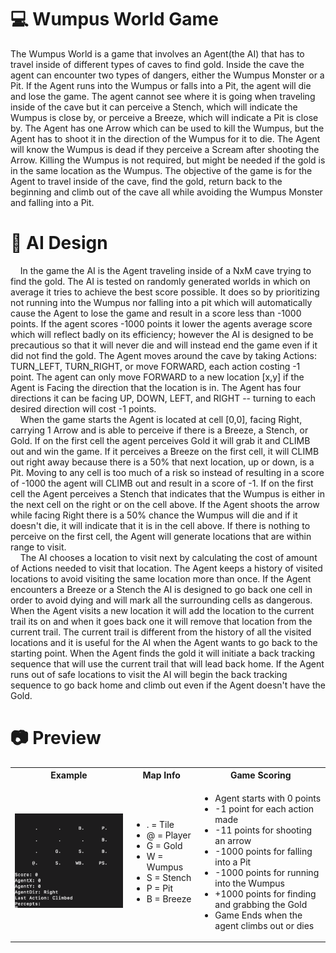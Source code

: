 # :computer: Wumpus World Game
The Wumpus World is a game that involves an Agent(the AI) that has to travel inside of different types of caves to find gold. Inside the cave the agent can encounter two types of
dangers, either the Wumpus Monster or a Pit. If the Agent runs into the Wumpus or falls into a Pit, the agent will die and lose the game. The agent cannot see 
where it is going when traveling inside of the cave but it can perceive a Stench, which will indicate the Wumpus is close by, or perceive a Breeze, which will indicate
a Pit is close by. The Agent has one Arrow which can be used to kill the Wumpus, but the Agent has to shoot it in the direction of the Wumpus for it to die.
The Agent will know the Wumpus is dead if they perceive a Scream after shooting the Arrow. Killing the Wumpus is not required, but might be needed if the gold is
in the same location as the Wumpus. The objective of the game is for the Agent to travel inside of the cave, find the gold, return back to the beginning and climb
out of the cave all while avoiding the Wumpus Monster and falling into a Pit.

# :pencil: AI Design
&nbsp;&nbsp;&nbsp;&nbsp;In the game the AI is the Agent traveling inside of a NxM cave trying to find the gold. The AI is tested on randomly generated worlds in which on average it 
tries to achieve the best score possible. It does so by prioritizing not running into the Wumpus nor falling into a pit which will automatically cause
the Agent to lose the game and result in a score less than -1000 points. If the agent scores -1000 points it lower the agents average score which will reflect
badly on its efficiency; however the AI is designed to be precautious so that it will never die and will instead end the game even if it did not find the gold. 
The Agent moves around the cave by taking Actions: TURN_LEFT, TURN_RIGHT, or move FORWARD, each action costing -1 point. The agent can only move FORWARD to a 
new location [x,y] if the Agent is Facing the direction that the location is in. The Agent has four directions it can be facing UP, DOWN, LEFT, and RIGHT -- 
turning to each desired direction will cost -1 points. <br>
&nbsp;&nbsp;&nbsp;&nbsp;When the game starts the Agent is located at cell [0,0], facing Right, carrying 1 Arrow and is able to perceive
if there is a Breeze, a Stench, or Gold. If on the first cell the agent perceives Gold it will grab it and CLIMB out and win the game. If it perceives a Breeze on 
the first cell, it will CLIMB out right away because there is a 50% that next location, up or down, is a Pit. Moving to any cell is too much of a risk so instead 
of resulting in a score of -1000 the agent will CLIMB out and result in a score of -1. If on the first cell the Agent perceives a Stench that indicates that the 
Wumpus is
either in the next cell on the right or on the cell above. If the Agent shoots the arrow while facing Right there is a 50% chance the Wumpus will die and if it 
doesn't die, it will indicate that it is in the cell above. If there is nothing to perceive on the first cell, the Agent will generate locations that
are within range to visit.<br>
&nbsp;&nbsp;&nbsp;&nbsp;The AI chooses a location to visit next by calculating the cost of amount of Actions needed to visit that location. The Agent keeps 
a history of visited locations to avoid visiting the same location more than once. If the Agent encounters a Breeze or a Stench the AI is designed to go back one 
cell in order to avoid dying and will mark all the surrounding cells as dangerous. When the Agent visits a new location it will add the location to the current
trail its on and when it goes back one it will remove that location from the current trail. The current trail is different from the history of all the 
visited locations and it is useful for the AI when the Agent wants to go back to the starting point. When the Agent finds the gold it will initiate a back tracking 
sequence that will use the current trail that will lead back home. If the Agent runs out of safe locations to visit the AI will begin the back tracking sequence
to go back home and climb out even if the Agent doesn't have the Gold.
</div>


# :camera: Preview
<table>
  <tbody>
    <tr>
      <th align="center">Example</th>
      <th align="center">Map Info</th>
      <th align="center">Game Scoring</th>
    </tr>
    <tr>
      <td><img src="images/animation.gif" alt="Italian Trulli"></td>
      <td>
        <ul>
          <li>.   = Tile</li>
          <li>@ = Player</li>
          <li>G = Gold</li>
          <li>W = Wumpus</li>
          <li>S = Stench</li>
          <li>P = Pit</li>
          <li>B = Breeze</li>
        </ul>
      </td>
      <td>
        <ul>
          <li> Agent starts with 0 points </li>
          <li> -1 point for each action made </li>
          <li> -11 points for shooting an arrow </li>
          <li>-1000 points for falling into a Pit </li>
          <li>-1000 points for running into the Wumpus </li>
          <li>+1000 points for finding and grabbing the Gold</li>
          <li>Game Ends when the agent climbs out or dies</li>
        </ul>
      </td>
    </tr>
  </tbody>
</table>
